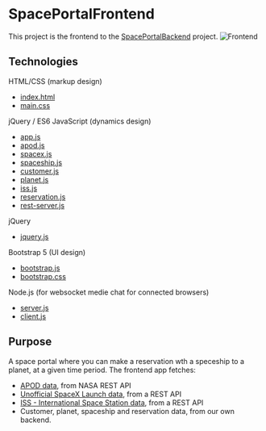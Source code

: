 # SpacePortalFrontend
This project is the frontend to the [SpacePortalBackend](https://github.com/RonniKahalani/SpacePortalBackend) project.
![Frontend](https://user-images.githubusercontent.com/8819076/186982448-eb34f465-60ae-4706-81d6-263b153c9b6c.png)

## Technologies

HTML/CSS (markup design)
-  [index.html](https://github.com/RonniKahalani/SpacePortalFrontend/blob/master/html/index.html)
-  [main.css](https://github.com/RonniKahalani/SpacePortalFrontend/blob/master/css/main.css)

jQuery / ES6 JavaScript (dynamics design)
-   [app.js](https://github.com/RonniKahalani/SpacePortalFrontend/blob/master/js/app.js)
-   [apod.js](https://github.com/RonniKahalani/SpacePortalFrontend/blob/master/js/apod.js)
-   [spacex.js](https://github.com/RonniKahalani/SpacePortalFrontend/blob/master/js/spacex.js)
-   [spaceship.js](https://github.com/RonniKahalani/SpacePortalFrontend/blob/master/js/spaceship.js)
-   [customer.js](https://github.com/RonniKahalani/SpacePortalFrontend/blob/master/js/customer.js)
-   [planet.js](https://github.com/RonniKahalani/SpacePortalFrontend/blob/master/js/planet.js)
-   [iss.js](https://github.com/RonniKahalani/SpacePortalFrontend/blob/master/js/iss.js)
-   [reservation.js](https://github.com/RonniKahalani/SpacePortalFrontend/blob/master/js/reservation.js)
-   [rest-server.js](https://github.com/RonniKahalani/SpacePortalFrontend/blob/master/js/rest-server.js)

jQuery
- [jquery.js](https://cdn.jsdelivr.net/npm/jquery@3.6.0/dist/jquery.js)

Bootstrap 5 (UI design)
-  [bootstrap.js](https://cdn.jsdelivr.net/npm/bootstrap@5.0.2/dist/js/bootstrap.js)
-  [bootstrap.css](https://cdn.jsdelivr.net/npm/bootstrap@5.0.2/dist/css/bootstrap.css)

Node.js (for websocket medie chat for connected browsers)
-  [server.js](https://github.com/RonniKahalani/SpacePortalFrontend/blob/master/js/server.js)
-  [client.js](https://github.com/RonniKahalani/SpacePortalFrontend/blob/master/js/client.js)

## Purpose
A space portal where you can make a reservation wth a speceship to a planet, at a given time period.
The frontend app fetches:
- [APOD data](https://api.wheretheiss.at/v1/satellites/25544), from NASA REST API 
- [Unofficial SpaceX Launch data](https://api.spacexdata.com/v2/launches), from a REST API
- [ISS - International Space Station data](https://api.wheretheiss.at/v1/satellites/25544), from a REST API
- Customer, planet, spaceship and reservation data, from our own backend.
